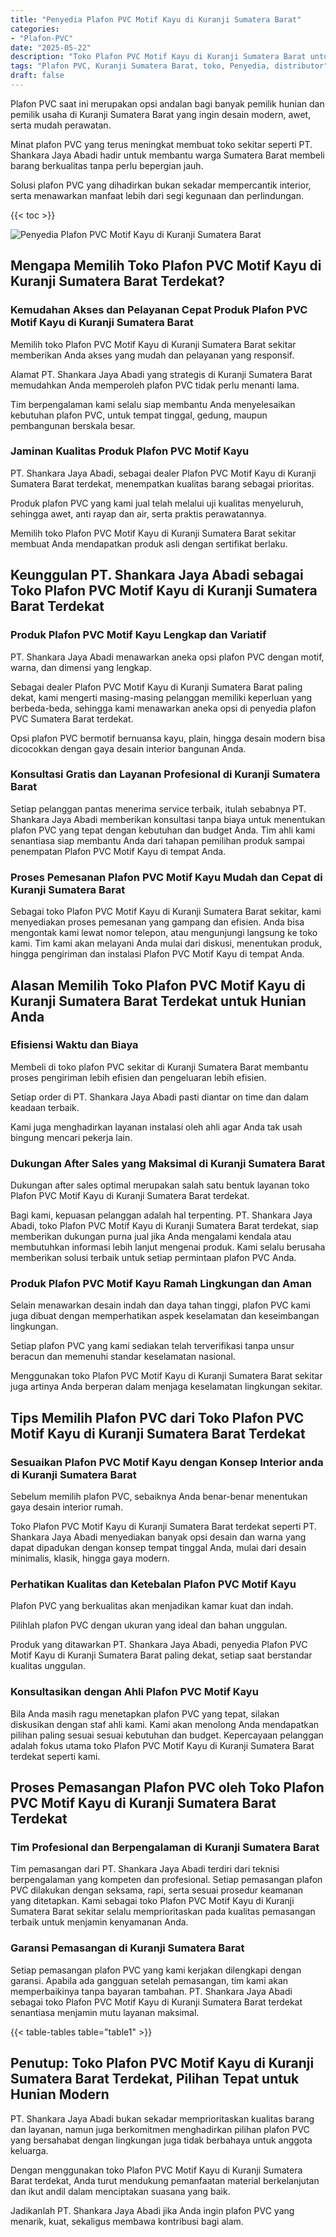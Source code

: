 ```yaml
---
title: "Penyedia Plafon PVC Motif Kayu di Kuranji Sumatera Barat"
categories: 
- "Plafon-PVC"
date: "2025-05-22"
description: "Toko Plafon PVC Motif Kayu di Kuranji Sumatera Barat untuk tempat tinggal, kantor, dan gerai. Produk terbaik, beragam motif, pilihan warna elegan, beserta layanan penempatan oleh tim berpengalaman dan kepastian resmi!|Jasa penjualan Plafon PVC Motif Kayu di Kuranji Sumatera Barat bagi kebutuhan hunian, office, maupun ritel, dengan material berkualitas dan pemasangan oleh tenaga ahli berpengalaman serta jaminan resmi.|Pilihan Plafon PVC Motif Kayu di Kuranji Sumatera Barat yang terbukti untuk hunian, office, dan toko, dengan material berkualitas dan pemasangan ditangani oleh tim profesional dan garansi resmi.|Distribusi Plafon PVC Motif Kayu di Kuranji Sumatera Barat untuk hunian, kantor, dan gerai, beserta produk unggulan dan instalasi oleh teknisi profesional, disertai beserta garansi resmi.}"
tags: "Plafon PVC, Kuranji Sumatera Barat, toko, Penyedia, distributor"
draft: false
---
```


Plafon PVC saat ini merupakan opsi andalan bagi banyak pemilik hunian dan pemilik usaha di Kuranji Sumatera Barat yang ingin desain modern, awet, serta mudah perawatan.

Minat plafon PVC yang terus meningkat membuat toko sekitar seperti PT. Shankara Jaya Abadi hadir untuk membantu warga Sumatera Barat membeli barang berkualitas tanpa perlu bepergian jauh.

Solusi plafon PVC yang dihadirkan bukan sekadar mempercantik interior, serta menawarkan manfaat lebih dari segi kegunaan dan perlindungan.

{{< toc >}}

![Penyedia Plafon PVC Motif Kayu di Kuranji Sumatera Barat](/images/Plafon-PVC/Penyedia-Plafon-PVC-Motif-Kayu-di-Kuranji-Sumatera-Barat.png)


## Mengapa Memilih Toko Plafon PVC Motif Kayu di Kuranji Sumatera Barat Terdekat?

### Kemudahan Akses dan Pelayanan Cepat Produk Plafon PVC Motif Kayu di Kuranji Sumatera Barat

Memilih toko Plafon PVC Motif Kayu di Kuranji Sumatera Barat sekitar memberikan Anda akses yang mudah dan pelayanan yang responsif.

Alamat PT. Shankara Jaya Abadi yang strategis di Kuranji Sumatera Barat memudahkan Anda memperoleh plafon PVC tidak perlu menanti lama.

Tim berpengalaman kami selalu siap membantu Anda menyelesaikan kebutuhan plafon PVC, untuk tempat tinggal, gedung, maupun pembangunan berskala besar.

### Jaminan Kualitas Produk Plafon PVC Motif Kayu

PT. Shankara Jaya Abadi, sebagai dealer Plafon PVC Motif Kayu di Kuranji Sumatera Barat terdekat, menempatkan kualitas barang sebagai prioritas.

Produk plafon PVC yang kami jual telah melalui uji kualitas menyeluruh, sehingga awet, anti rayap dan air, serta praktis perawatannya.

Memilih toko Plafon PVC Motif Kayu di Kuranji Sumatera Barat sekitar membuat Anda mendapatkan produk asli dengan sertifikat berlaku.

## Keunggulan PT. Shankara Jaya Abadi sebagai Toko Plafon PVC Motif Kayu di Kuranji Sumatera Barat Terdekat

### Produk Plafon PVC Motif Kayu Lengkap dan Variatif

PT. Shankara Jaya Abadi menawarkan aneka opsi plafon PVC dengan motif, warna, dan dimensi yang lengkap.

Sebagai dealer Plafon PVC Motif Kayu di Kuranji Sumatera Barat paling dekat, kami mengerti masing-masing pelanggan memiliki keperluan yang berbeda-beda, sehingga kami menawarkan aneka opsi di penyedia plafon PVC Sumatera Barat terdekat.

Opsi plafon PVC bermotif bernuansa kayu, plain, hingga desain modern bisa dicocokkan dengan gaya desain interior bangunan Anda.

### Konsultasi Gratis dan Layanan Profesional di Kuranji Sumatera Barat

Setiap pelanggan pantas menerima service terbaik, itulah sebabnya PT. Shankara Jaya Abadi memberikan konsultasi tanpa biaya untuk menentukan plafon PVC yang tepat dengan kebutuhan dan budget Anda. Tim ahli kami senantiasa siap membantu Anda dari tahapan pemilihan produk sampai penempatan Plafon PVC Motif Kayu di tempat Anda.

### Proses Pemesanan Plafon PVC Motif Kayu Mudah dan Cepat di Kuranji Sumatera Barat

Sebagai toko Plafon PVC Motif Kayu di Kuranji Sumatera Barat sekitar, kami menyediakan proses pemesanan yang gampang dan efisien. Anda bisa mengontak kami lewat nomor telepon, atau mengunjungi langsung ke toko kami. Tim kami akan melayani Anda mulai dari diskusi, menentukan produk, hingga pengiriman dan instalasi Plafon PVC Motif Kayu di tempat Anda.

## Alasan Memilih Toko Plafon PVC Motif Kayu di Kuranji Sumatera Barat Terdekat untuk Hunian Anda

### Efisiensi Waktu dan Biaya

Membeli di toko plafon PVC sekitar di Kuranji Sumatera Barat membantu proses pengiriman lebih efisien dan pengeluaran lebih efisien.

Setiap order di PT. Shankara Jaya Abadi pasti diantar on time dan dalam keadaan terbaik.

Kami juga menghadirkan layanan instalasi oleh ahli agar Anda tak usah bingung mencari pekerja lain.

### Dukungan After Sales yang Maksimal di Kuranji Sumatera Barat

Dukungan after sales optimal merupakan salah satu bentuk layanan toko Plafon PVC Motif Kayu di Kuranji Sumatera Barat terdekat.

Bagi kami, kepuasan pelanggan adalah hal terpenting. PT. Shankara Jaya Abadi, toko Plafon PVC Motif Kayu di Kuranji Sumatera Barat terdekat, siap memberikan dukungan purna jual jika Anda mengalami kendala atau membutuhkan informasi lebih lanjut mengenai produk. Kami selalu berusaha memberikan solusi terbaik untuk setiap permintaan plafon PVC Anda.

### Produk Plafon PVC Motif Kayu Ramah Lingkungan dan Aman

Selain menawarkan desain indah dan daya tahan tinggi, plafon PVC kami juga dibuat dengan memperhatikan aspek keselamatan dan keseimbangan lingkungan.

Setiap plafon PVC yang kami sediakan telah terverifikasi tanpa unsur beracun dan memenuhi standar keselamatan nasional.

Menggunakan toko Plafon PVC Motif Kayu di Kuranji Sumatera Barat sekitar juga artinya Anda berperan dalam menjaga keselamatan lingkungan sekitar.

## Tips Memilih Plafon PVC dari Toko Plafon PVC Motif Kayu di Kuranji Sumatera Barat Terdekat

### Sesuaikan Plafon PVC Motif Kayu dengan Konsep Interior anda di Kuranji Sumatera Barat

Sebelum memilih plafon PVC, sebaiknya Anda benar-benar menentukan gaya desain interior rumah.

Toko Plafon PVC Motif Kayu di Kuranji Sumatera Barat terdekat seperti PT. Shankara Jaya Abadi menyediakan banyak opsi desain dan warna yang dapat dipadukan dengan konsep tempat tinggal Anda, mulai dari desain minimalis, klasik, hingga gaya modern.

### Perhatikan Kualitas dan Ketebalan Plafon PVC Motif Kayu

Plafon PVC yang berkualitas akan menjadikan kamar kuat dan indah.

Pilihlah plafon PVC dengan ukuran yang ideal dan bahan unggulan.

Produk yang ditawarkan PT. Shankara Jaya Abadi, penyedia Plafon PVC Motif Kayu di Kuranji Sumatera Barat paling dekat, setiap saat berstandar kualitas unggulan.

### Konsultasikan dengan Ahli Plafon PVC Motif Kayu

Bila Anda masih ragu menetapkan plafon PVC yang tepat, silakan diskusikan dengan staf ahli kami. Kami akan menolong Anda mendapatkan pilihan paling sesuai sesuai kebutuhan dan budget. Kepercayaan pelanggan adalah fokus utama toko Plafon PVC Motif Kayu di Kuranji Sumatera Barat terdekat seperti kami.

## Proses Pemasangan Plafon PVC oleh Toko Plafon PVC Motif Kayu di Kuranji Sumatera Barat Terdekat

### Tim Profesional dan Berpengalaman di Kuranji Sumatera Barat

Tim pemasangan dari PT. Shankara Jaya Abadi terdiri dari teknisi berpengalaman yang kompeten dan profesional. Setiap pemasangan plafon PVC dilakukan dengan seksama, rapi, serta sesuai prosedur keamanan yang ditetapkan. Kami sebagai toko Plafon PVC Motif Kayu di Kuranji Sumatera Barat sekitar selalu memprioritaskan pada kualitas pemasangan terbaik untuk menjamin kenyamanan Anda.

### Garansi Pemasangan di Kuranji Sumatera Barat

Setiap pemasangan plafon PVC yang kami kerjakan dilengkapi dengan garansi. Apabila ada gangguan setelah pemasangan, tim kami akan memperbaikinya tanpa bayaran tambahan. PT. Shankara Jaya Abadi sebagai toko Plafon PVC Motif Kayu di Kuranji Sumatera Barat terdekat senantiasa menjamin mutu layanan maksimal.

{{< table-tables table="table1" >}}

## Penutup: Toko Plafon PVC Motif Kayu di Kuranji Sumatera Barat Terdekat, Pilihan Tepat untuk Hunian Modern

PT. Shankara Jaya Abadi bukan sekadar memprioritaskan kualitas barang dan layanan, namun juga berkomitmen menghadirkan pilihan plafon PVC yang bersahabat dengan lingkungan juga tidak berbahaya untuk anggota keluarga.

Dengan menggunakan toko Plafon PVC Motif Kayu di Kuranji Sumatera Barat terdekat, Anda turut mendukung pemanfaatan material berkelanjutan dan ikut andil dalam menciptakan suasana yang baik.

Jadikanlah PT. Shankara Jaya Abadi jika Anda ingin plafon PVC yang menarik, kuat, sekaligus membawa kontribusi bagi alam.